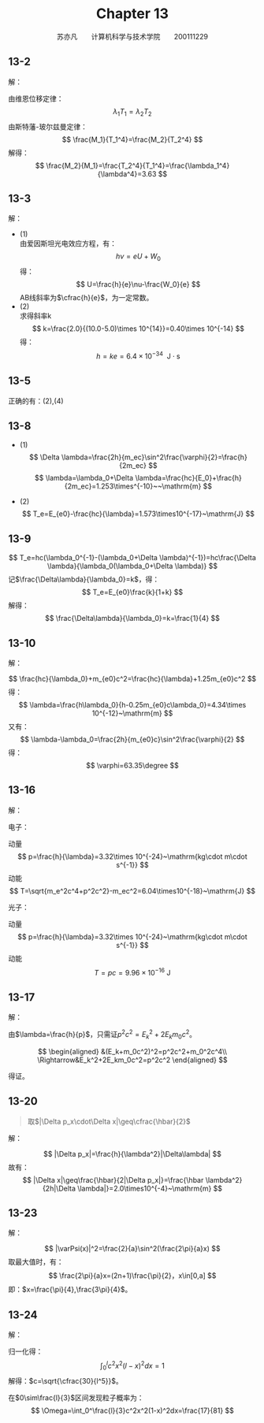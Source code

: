 # <center>Chapter 13</center>

<center>苏亦凡&emsp;&emsp;计算机科学与技术学院&emsp;&emsp;200111229</center>

## 13-2

解：

由维恩位移定律：
$$
\lambda_1T_1=\lambda_2T_2
$$
由斯特藩-玻尔兹曼定律：
$$
\frac{M_1}{T_1^4}=\frac{M_2}{T_2^4}
$$
解得：
$$
\frac{M_2}{M_1}=\frac{T_2^4}{T_1^4}=\frac{\lambda_1^4}{\lambda^4}=3.63
$$

## 13-3

解：

- (1)  
由爱因斯坦光电效应方程，有：
$$
h\nu=eU+W_0
$$
得：
$$
U=\frac{h}{e}\nu-\frac{W_0}{e}
$$
AB线斜率为$\cfrac{h}{e}$，为一定常数。
- (2)  
求得斜率k
$$
k=\frac{2.0}{(10.0-5.0)\times 10^{14}}=0.40\times 10^{-14}
$$
得：
$$
h=ke=6.4\times 10^{-34}~~\mathrm{J\cdot s}
$$

## 13-5

正确的有：(2),(4)

## 13-8

- (1)
$$
\Delta \lambda=\frac{2h}{m_ec}\sin^2\frac{\varphi}{2}=\frac{h}{2m_ec}
$$
$$
\lambda=\lambda_0+\Delta \lambda=\frac{hc}{E_0}+\frac{h}{2m_ec}=1.253\times^{-10}~~\mathrm{m}
$$

- (2)  
$$
T_e=E_{e0}-\frac{hc}{\lambda}=1.573\times10^{-17}~\mathrm{J}
$$

## 13-9

$$
T_e=hc(\lambda_0^{-1}-(\lambda_0+\Delta \lambda)^{-1})=hc\frac{\Delta \lambda}{\lambda_0(\lambda_0+\Delta \lambda)}
$$
记$\frac{\Delta\lambda}{\lambda_0}=k$，得：
$$
T_e=E_{e0}\frac{k}{1+k}
$$
解得：
$$
\frac{\Delta\lambda}{\lambda_0}=k=\frac{1}{4}
$$

## 13-10

解：

$$
\frac{hc}{\lambda_0}+m_{e0}c^2=\frac{hc}{\lambda}+1.25m_{e0}c^2
$$
得：
$$
\lambda=\frac{h\lambda_0}{h-0.25m_{e0}c\lambda_0}=4.34\times 10^{-12}~\mathrm{m}
$$
又有：
$$
\lambda-\lambda_0=\frac{2h}{m_{e0}c}\sin^2\frac{\varphi}{2}
$$
得：
$$
\varphi=63.35\degree
$$

## 13-16

解：

电子：

动量
$$
p=\frac{h}{\lambda}=3.32\times 10^{-24}~\mathrm{kg\cdot m\cdot s^{-1}}
$$
动能
$$
T=\sqrt{m_e^2c^4+p^2c^2}-m_ec^2=6.04\times10^{-18}~\mathrm{J}
$$

光子：

动量
$$
p=\frac{h}{\lambda}=3.32\times 10^{-24}~\mathrm{kg\cdot m\cdot s^{-1}}
$$
动能
$$
T=pc=9.96\times 10^{-16}~\mathrm{J}
$$

## 13-17

解：

由$\lambda=\frac{h}{p}$，只需证$p^2c^2=E_k^2+2E_km_0c^2$。

$$
\begin{aligned}
    &(E_k+m_0c^2)^2=p^2c^2+m_0^2c^4\\
    \Rightarrow&E_k^2+2E_km_0c^2=p^2c^2
\end{aligned}
$$

得证。

## 13-20
>取$|\Delta p_x\cdot\Delta x|\geq\cfrac{\hbar}{2}$

解：

$$
|\Delta p_x|=\frac{h}{\lambda^2}|\Delta\lambda|
$$
故有：
$$
|\Delta x|\geq\frac{\hbar}{2|\Delta p_x|}=\frac{\hbar \lambda^2}{2h|\Delta \lambda|}=2.0\times10^{-4}~\mathrm{m}
$$

## 13-23

解：

$$
|\varPsi(x)|^2=\frac{2}{a}\sin^2(\frac{2\pi}{a}x)
$$
取最大值时，有：
$$
\frac{2\pi}{a}x=(2n+1)\frac{\pi}{2}，x\in[0,a]
$$
即：$x=\frac{\pi}{4},\frac{3\pi}{4}$。

## 13-24

解：

归一化得：
$$
\int_0^lc^2x^2(l-x)^2dx=1
$$
解得：$c=\sqrt{\cfrac{30}{l^5}}$。

在$0\sim\frac{l}{3}$区间发现粒子概率为：
$$
\Omega=\int_0^\frac{l}{3}c^2x^2(1-x)^2dx=\frac{17}{81}
$$